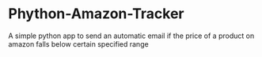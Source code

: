 # Phython-Amazon-Tracker
A simple python app to send an automatic email if the price of a product on amazon falls below certain specified range
